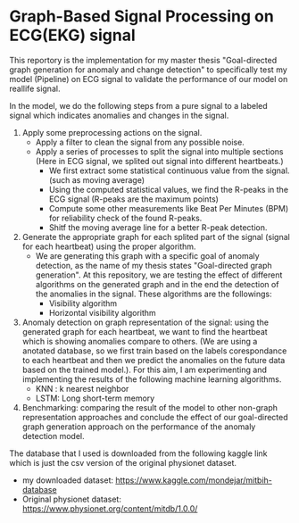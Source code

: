 # Graph-Based Signal Processing on ECG(EKG) signal

This reportory is the implementation for my master thesis "Goal-directed graph generation for anomaly and change detection" to specifically test my model (Pipeline) on ECG signal to validate the performance of our model on reallife signal.

In the model, we do the following steps from a pure signal to a labeled signal which indicates anomalies and changes in the signal.

1. Apply some preprocessing actions on the signal.
    - Apply a filter to clean the signal from any possible noise.
    - Apply a series of processes to split the signal into multiple sections (Here in ECG signal, we splited out signal into different heartbeats.)
        * We first extract some statistical continuous value from the signal. (such as moving average)
        * Using the computed statistical values, we find the R-peaks in the ECG signal (R-peaks are the maximum points)
        * Compute some other measurements like Beat Per Minutes (BPM) for reliability check of the found R-peaks.
        * Shitf the moving average line for a better R-peak detection.
2. Generate the appropriate graph for each splited part of the signal (signal for each heartbeat) using the proper algorithm.
    - We are generating this graph with a specific goal of anomaly detection, as the name of my thesis states "Goal-directed graph generation". At this repository, we are testing the effect of different algorithms on the generated graph and in the end the detection of the anomalies in the signal. These algorithms are the followings:
        * Visibility algorithm
        * Horizontal visibility algorithm
3. Anomaly detection on graph representation of the signal: using the generated graph for each heartbeat, we want to find the heartbeat which is showing anomalies compare to others. (We are using a anotated database, so we first train based on the labels corespondance to each heartbeat and then we predict the anomalies on the future data based on the trained model.). For this aim, I am experimenting and implementing the results of the following machine learning algorithms.
    - KNN : k nearest neighbor
    - LSTM: Long short-term memory
4. Benchmarking: comparing the result of the model to other non-graph representation approaches and conclude the effect of our goal-directed graph generation approach on the performance of the anomaly detection model.


The database that I used is downloaded from the following kaggle link which is just the csv version of the original physionet dataset.

- my downloaded dataset: https://www.kaggle.com/mondejar/mitbih-database
- Original physionet dataset: https://www.physionet.org/content/mitdb/1.0.0/
